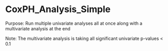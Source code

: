 # CoxPH_Analysis_Simple

Purpose: Run multiple univariate analyses all at once along with a multivariate analysis at the end

Note: The multivariate analysis is taking all significant univariate p-values < 0.1
